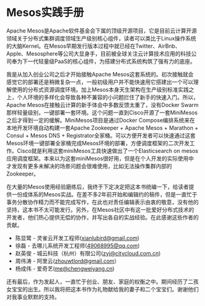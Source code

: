 # Mesos实践手册

Apache Mesos是Apache软件基金会下属的顶级开源项目，它是目前云计算开源领域关于分布式集群调度领域生产级别核心组件，读者可以类比于Linux操作系统的大脑Kernel。在Mesos早期发行版本过程中就已经在Twitter、AirBnb、Apple、Mesosphere等公司大显身手，目前被全球关注云计算技术应用的科技公司奉为下一代轻量级PaaS的核心组件，为搭建分布式系统构筑了强有力的底座。

我是从加入创业公司之后才开始接触Apache Mesos这套系统的。初次接触就会感觉它的部署还是稍微复杂一点，一般初级用户并不能快速用它搭建出一个可以理解使用的分布式资源调度环境。加上Mesos本身天生架构在生产级别标准实践之上，个人环境的多样化会导致各种不兼容的小问题拦住了新手的快速入门。所以，Apache Mesos在接触云计算的新手体会中多数反馈太重了，没有Docker Swarm那样轻量级别，一键部署一套环境。这个问题一直到Cisco开源了一套MiniMesos之后才得到一定的缓解。MiniMesos项目是通过Docker Compose编排系统来在本地开发环境自动构建一套Apache Zookeeper + Apache Mesos + Marathon + Consul + Mesos DNS + Registrator全家桶。可以方便开发者可以快速通过这套Mesos环境一键部署全家桶完成Mesos环境的部署，方便调度框架的二次开发工作。Cisco就是利用这套miniMesos工具快速做出了一个Elasticsearch on mesos应用调度框架。本来以为这套miniMesos很好用，但是在个人开发的实际使用中才发现有更多未解决的场景问题会很难使用，比如无法操作集群内部的Zookeeper。

在大量的Mesos使用经验磨练后，我终于下定决定把这本书统编一下，给读者提供一份成体系的Mesos实战。在差不多2年前开始和编辑约的稿件，但是一直忙于事务分散协作精力而不能完成写作，在此也对责任编辑表示由衷的敬意，没有他的坚持，这本书不太可能发行。另外，在Mesos社区中有这一批爱好分布式技术的开发者，他们热心提供无偿的协作，并写出各自的实战经验。在此感谢这些作者的贡献。

* 陈显鹭 - 灵雀云开发工程师\(xianlubird@gmail.com\)
* 徐磊 - 去哪儿系统开发工程师\(49068995@qq.com\)
* 赵英俊 - 城云科技（杭州）有限公司\(zyj@citycloud.com.cn\)
* 周伟涛 - 阿里云\(zhouwtlord@gmail.com）
* 杨成伟 - 爱奇艺\(me@chengweiyang.cn\)

还有最后，作为发起人，一直忙于创业、朋友、家庭的权衡之中。期间经历了二孩女宝宝的出生。所以我将把这本书作为礼物献给我的妻子和二个宝宝们。谢谢他们对我事业默默的支持。

